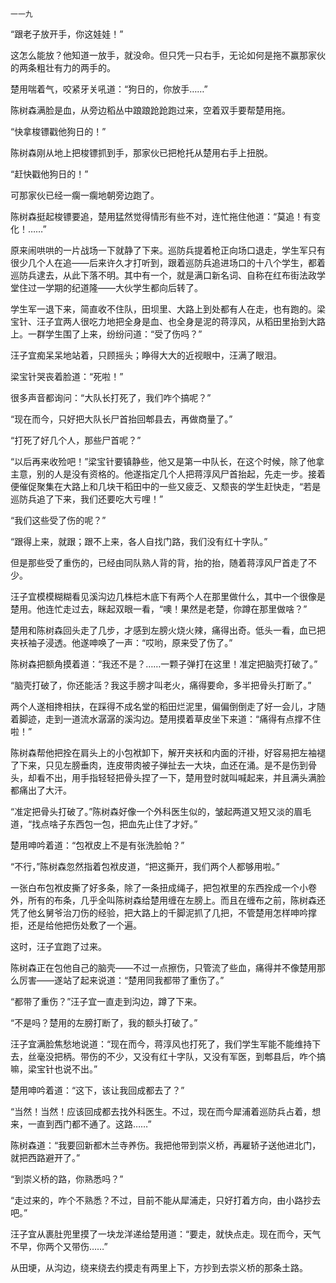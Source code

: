     一一九 

   “跟老子放开手，你这娃娃！”

   这怎么能放？他知道一放手，就没命。但只凭一只右手，无论如何是拖不赢那家伙的两条粗壮有力的两手的。

   楚用喘着气，咬紧牙关吼道：“狗日的，你放手……”

   陈树森满脸是血，从旁边稻丛中踉踉跄跄跑过来，空着双手要帮楚用拖。

   “快拿梭镖戳他狗日的！”

   陈树森刚从地上把梭镖抓到手，那家伙已把枪托从楚用右手上扭脱。

   “赶快戳他狗日的！”

   可那家伙已经一瘸一瘸地朝旁边跑了。

   陈树森挺起梭镖要追，楚用猛然觉得情形有些不对，连忙拖住他道：“莫追！有变化！……”

   原来闹哄哄的一片战场一下就静了下来。巡防兵提着枪正向场口退走，学生军只有很少几个人在追——后来许久才打听到，跟着巡防兵追进场口的十八个学生，都着巡防兵逮去，从此下落不明。其中有一个，就是满口新名词、自称在红布街法政学堂住过一学期的纪道隆——大伙学生都向后转了。

   学生军一退下来，简直收不住队，田坝里、大路上到处都有人在走，也有跑的。梁宝针、汪子宜两人很吃力地把全身是血、也全身是泥的蒋淳风，从稻田里抬到大路上。一群学生围了上来，纷纷问道：“受了伤吗？”

   汪子宜痴呆呆地站着，只顾摇头；睁得大大的近视眼中，汪满了眼泪。

   梁宝针哭丧着脸道：“死啦！”

   很多声音都询问：“大队长打死了，我们咋个搞呢？”

   “现在而今，只好把大队长尸首抬回郫县去，再做商量了。”

   “打死了好几个人，那些尸首呢？”

   “以后再来收殓吧！”梁宝针要镇静些，他又是第一中队长，在这个时候，除了他拿主意，别的人是没有资格的。他遂指定几个人把蒋淳风尸首抬起，先走一步。接着便催促聚集在大路上和几块干稻田中的一些又疲乏、又颓丧的学生赶快走，“若是巡防兵追了下来，我们还要吃大亏哩！”

   “我们这些受了伤的呢？”

   “跟得上来，就跟；跟不上来，各人自找门路，我们没有红十字队。”

   但是那些受了重伤的，已经由同队熟人背的背，抬的抬，随着蒋淳风尸首走了不少。

   汪子宜模模糊糊看见溪沟边几株桤木底下有两个人在那里做什么，其中一个很像是楚用。他连忙走过去，眯起双眼一看，“噢！果然是老楚，你蹲在那里做啥？”

   楚用和陈树森回头走了几步，才感到左膀火烧火辣，痛得出奇。低头一看，血已把夹袄袖子浸透。他遂呻唤了一声：“哎哟，原来受了伤了。”

   陈树森把额角摸着道：“我还不是？……一颗子弹打在这里！准定把脑壳打破了。”

   “脑壳打破了，你还能活？我这手膀才叫老火，痛得要命，多半把骨头打断了。”

   两个人遂相搀相扶，在踩得不成名堂的稻田烂泥里，偏偏倒倒走了好一会儿，才随着脚迹，走到一道流水潺潺的溪沟边。楚用摸着草皮坐下来道：“痛得有点撑不住啦！”

   陈树森帮他把拴在肩头上的小包袱卸下，解开夹袄和内面的汗褂，好容易把左袖褪了下来，只见左膀垂肉，连皮带肉被子弹扯去一大块，血还在涌。是不是伤到骨头，却看不出，用手指轻轻把骨头捏了一下，楚用登时就叫喊起来，并且满头满脸都痛出了大汗。

   “准定把骨头打破了。”陈树森好像一个外科医生似的，皱起两道又短又淡的眉毛道，“找点啥子东西包一包，把血先止住了才好。”

   楚用呻吟着道：“包袱皮上不是有张洗脸帕？”

   “不行，”陈树森忽然指着包袱皮道，“把这撕开，我们两个人都够用啦。”

   一张白布包袱皮撕了好多条，除了一条扭成绳子，把包袱里的东西拴成一个小卷外，所有的布条，几乎全叫陈树森给楚用缠在左膀上。而且在缠布之前，陈树森还凭了他幺舅爷治刀伤的经验，把大路上的千脚泥抓了几把，不管楚用怎样呻吟撑拒，还是给他把伤处敷了一个遍。

   这时，汪子宜跑了过来。

   陈树森正在包他自己的脑壳——不过一点擦伤，只管流了些血，痛得并不像楚用那么厉害——遂站了起来说道：“楚用同我都带了重伤了。”

   “都带了重伤？”汪子宜一直走到沟边，蹲了下来。

   “不是吗？楚用的左膀打断了，我的额头打破了。”

   汪子宜满脸焦愁地说道：“现在而今，蒋淳风也打死了，我们学生军能不能维持下去，丝毫没把柄。带伤的不少，又没有红十字队，又没有军医，到郫县后，咋个搞嘛，梁宝针也说不出。”

   楚用呻吟着道：“这下，该让我回成都去了？”

   “当然！当然！应该回成都去找外科医生。不过，现在而今犀浦着巡防兵占着，想来，一直到西门都不通了。这路……”

   陈树森道：“我要回新都木兰寺养伤。我把他带到崇义桥，再雇轿子送他进北门，就把西路避开了。”

   “到崇义桥的路，你熟悉吗？”

   “走过来的，咋个不熟悉？不过，目前不能从犀浦走，只好打着方向，由小路抄去吧。”

   汪子宜从裹肚兜里摸了一块龙洋递给楚用道：“要走，就快点走。现在而今，天气不早，你两个又带伤……”

   从田埂，从沟边，绕来绕去约摸走有两里上下，方抄到去崇义桥的那条土路。

